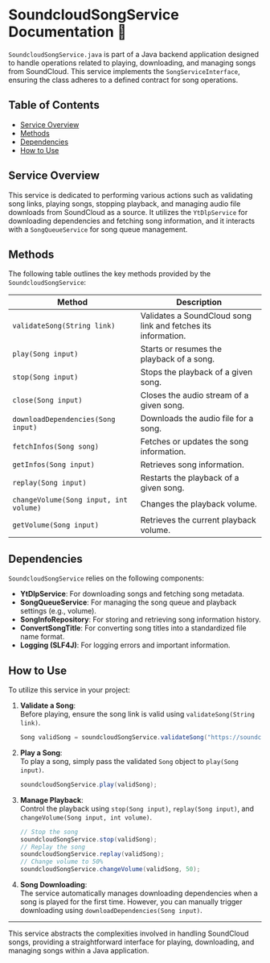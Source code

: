 # SoundcloudSongService Documentation 🎵

`SoundcloudSongService.java` is part of a Java backend application designed to handle operations related to playing, downloading, and managing songs from SoundCloud. This service implements the `SongServiceInterface`, ensuring the class adheres to a defined contract for song operations.

## Table of Contents

- [Service Overview](#service-overview)
- [Methods](#methods)
- [Dependencies](#dependencies)
- [How to Use](#how-to-use)

## Service Overview

This service is dedicated to performing various actions such as validating song links, playing songs, stopping playback, and managing audio file downloads from SoundCloud as a source. It utilizes the `YtDlpService` for downloading dependencies and fetching song information, and it interacts with a `SongQueueService` for song queue management.

## Methods

The following table outlines the key methods provided by the `SoundcloudSongService`:

| Method | Description |
| ------ | ----------- |
| `validateSong(String link)` | Validates a SoundCloud song link and fetches its information. |
| `play(Song input)` | Starts or resumes the playback of a song. |
| `stop(Song input)` | Stops the playback of a given song. |
| `close(Song input)` | Closes the audio stream of a given song. |
| `downloadDependencies(Song input)` | Downloads the audio file for a song. |
| `fetchInfos(Song song)` | Fetches or updates the song information. |
| `getInfos(Song input)` | Retrieves song information. |
| `replay(Song input)` | Restarts the playback of a given song. |
| `changeVolume(Song input, int volume)` | Changes the playback volume. |
| `getVolume(Song input)` | Retrieves the current playback volume. |

## Dependencies

`SoundcloudSongService` relies on the following components:

- **YtDlpService**: For downloading songs and fetching song metadata.
- **SongQueueService**: For managing the song queue and playback settings (e.g., volume).
- **SongInfoRepository**: For storing and retrieving song information history.
- **ConvertSongTitle**: For converting song titles into a standardized file name format.
- **Logging (SLF4J)**: For logging errors and important information.

## How to Use

To utilize this service in your project:

1. **Validate a Song**:  
   Before playing, ensure the song link is valid using `validateSong(String link)`.
   ```java
   Song validSong = soundcloudSongService.validateSong("https://soundcloud.com/...");
   ```

2. **Play a Song**:  
   To play a song, simply pass the validated `Song` object to `play(Song input)`.
   ```java
   soundcloudSongService.play(validSong);
   ```

3. **Manage Playback**:  
   Control the playback using `stop(Song input)`, `replay(Song input)`, and `changeVolume(Song input, int volume)`.
   ```java
   // Stop the song
   soundcloudSongService.stop(validSong);
   // Replay the song
   soundcloudSongService.replay(validSong);
   // Change volume to 50%
   soundcloudSongService.changeVolume(validSong, 50);
   ```

4. **Song Downloading**:  
   The service automatically manages downloading dependencies when a song is played for the first time. However, you can manually trigger downloading using `downloadDependencies(Song input)`.

---

This service abstracts the complexities involved in handling SoundCloud songs, providing a straightforward interface for playing, downloading, and managing songs within a Java application.